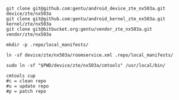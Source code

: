    git clone git@github.com:gentu/android_device_zte_nx503a.git device/zte/nx503a
    git clone git@github.com:gentu/android_kernel_zte_nx503a.git kernel/zte/nx503a
    git clone git@bitbucket.org:gentu/vendor_zte_nx503a.git vendor/zte/nx503a

    mkdir -p .repo/local_manifests/

    ln -sf device/zte/nx503a/roomservice.xml .repo/local_manifests/

    sudo ln -sf "$PWD/device/zte/nx503a/cmtools" /usr/local/bin/

    cmtools cup
    #c = clean repo
    #u = update repo
    #p = patch repo
